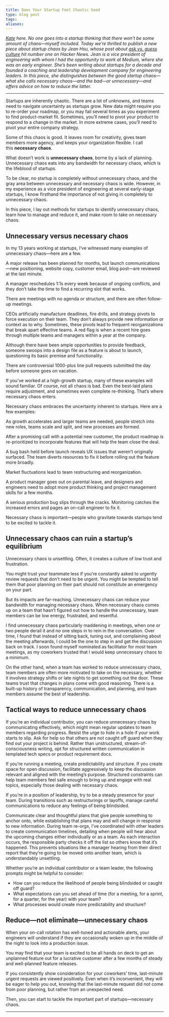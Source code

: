 ```yaml
---
title: Does Your Startup Feel Chaotic Good
type: blog post
tags: 
aliases:
---
```

[_Kate_](https://every.to/news/kate-lee-joins-every-as-editor-in-chief) _here. No one goes into a startup thinking that there won’t be some amount of chaos—myself included. Today we’re thrilled to publish a new piece about startup chaos by Jean Hsu, whose post about_ [_ask vs. guess culture_](https://jeanhsu.substack.com/p/ask-vs-guess-culture?utm_source=substack&utm_medium=email) _hit number one on Hacker News. Jean is a vice president of engineering with whom I had the opportunity to work at Medium, where she was an early engineer. She’s been writing about startups for a decade and founded a coaching and leadership development company for engineering leaders. In this piece, she distinguishes between the good startup chaos—what she calls necessary chaos—and the bad—or unnecessary—and offers advice on how to reduce the latter._

---

Startups are inherently chaotic. There are a lot of unknowns, and teams need to navigate uncertainty as startups grow. New data might require you to re-order your roadmap, or you may fail several times as you experiment to find product-market fit. Sometimes, you’ll need to pivot your product to respond to a change in the market. In more extreme cases, you’ll need to pivot your entire company strategy.

Some of this chaos is good. It leaves room for creativity, gives team members more agency, and keeps your organization flexible. I call this **necessary chaos**. 

What doesn’t work is **unnecessary chaos**, borne by a lack of planning. Unnecessary chaos eats into any bandwidth for necessary chaos, which is the lifeblood of startups.

To be clear, no startup is completely without unnecessary chaos, and the gray area between unnecessary and necessary chaos is wide. However, in my experience as a vice president of engineering at several early-stage startups, I know firsthand the importance of not giving in completely to unnecessary chaos.

In this piece, I lay out methods for startups to identify unnecessary chaos, learn how to manage and reduce it, and make room to take on necessary chaos.

## Unnecessary versus necessary chaos

In my 13 years working at startups, I’ve witnessed many examples of unnecessary chaos—here are a few.

A major release has been planned for months, but launch communications—new positioning, website copy, customer email, blog post—are reviewed at the last minute.

A manager reschedules 1:1s every week because of ongoing conflicts, and they don’t take the time to find a recurring slot that works.

There are meetings with no agenda or structure, and there are often follow-up meetings.

CEOs artificially manufacture deadlines, fire drills, and strategy pivots to force execution on their team. They don’t always provide new information or context as to why. Sometimes, these pivots lead to frequent reorganizations that break apart effective teams. A red flag is when a recent hire goes through multiple teams and managers within a year at the company.

Although there have been ample opportunities to provide feedback, someone swoops into a design file as a feature is about to launch, questioning its basic premise and functionality.

There are controversial 1000-plus line pull requests submitted the day before someone goes on vacation.

If you’ve worked at a high-growth startup, many of these examples will sound familiar. Of course, not all chaos is bad. Even the best-laid plans require adjustment, and sometimes even complete re-thinking. That’s where necessary chaos enters.

Necessary chaos embraces the uncertainty inherent to startups. Here are a few examples:

As growth accelerates and larger teams are needed, people stretch into new roles, teams scale and split, and new processes are formed.

After a promising call with a potential new customer, the product roadmap is re-prioritized to incorporate features that will help the team close the deal.

A bug bash held before launch reveals UX issues that weren’t originally surfaced. The team diverts resources to fix it before rolling out the feature more broadly.

Market fluctuations lead to team restructuring and reorganization.

A product manager goes out on parental leave, and designers and engineers need to adopt more product thinking and project management skills for a few months.

A serious production bug slips through the cracks. Monitoring catches the increased errors and pages an on-call engineer to fix it.

Necessary chaos is important—people who gravitate towards startups tend to be excited to tackle it. 

## Unnecessary chaos can ruin a startup’s equilibrium

Unnecessary chaos is unsettling. Often, it creates a culture of low trust and frustration.

You might trust your teammate less if you’re constantly asked to urgently review requests that don’t need to be urgent. You might be tempted to tell them that poor planning on their part should not constitute an emergency on your part.

But its impacts are far-reaching. Unnecessary chaos can reduce your bandwidth for managing necessary chaos. When necessary chaos comes up on a team that hasn’t figured out how to handle the unnecessary, team members can be low energy, frustrated, and resentful.

I find unnecessary chaos particularly maddening in meetings, when one or two people derail it and no one steps in to rein in the conversation. Over time, I found that instead of sitting back, tuning out, and complaining about the meeting afterwards, I could be the one to step in and get the discussion back on track. I soon found myself nominated as facilitator for most team meetings, as my coworkers trusted that I would keep unnecessary chaos to a minimum.

On the other hand, when a team has worked to reduce unnecessary chaos, team members are often more motivated to take on the necessary, whether it involves strategy shifts or late nights to get something out the door. These teams trust that changes in plans come with good reasoning. There is a built-up history of transparency, communication, and planning, and team members assume the best of leadership.

## Tactical ways to reduce unnecessary chaos 

If you’re an individual contributor, you can reduce unnecessary chaos by communicating effectively, which might mean regular updates to team members regarding progress. Resist the urge to hide in a hole if your work starts to slip. Ask for help so that others are not caught off guard when they find out your project is behind. Rather than unstructured, stream-of-consciousness writing, opt for structured written communication in templated tech specs or product requirement docs.

If you’re running a meeting, create predictability and structure. If you create space for open discussion, facilitate aggressively to keep the discussion relevant and aligned with the meeting’s purpose. Structured constraints can help team members feel safe enough to bring up and engage with real topics, especially those dealing with necessary chaos.

If you’re in a position of leadership, try to be a steady presence for your team. During transitions such as restructurings or layoffs, manage careful communications to reduce any feelings of being blindsided. 

Communicate clear and thoughtful plans that give people something to anchor onto, while establishing that plans may and will change in response to new information. During team re-orgs, I’ve coordinated with other leaders to create communication timelines, detailing when people will hear about the upcoming changes either individually or as a team. As each interaction occurs, the responsible party checks it off the list so others know that it’s happened. This prevents situations like a manager hearing from their direct report that they’re going to be moved onto another team, which is understandably unsettling.

Whether you’re an individual contributor or a team leader, the following prompts might be helpful to consider:

- How can you reduce the likelihood of people being blindsided or caught off guard? 
- What expectations can you set ahead of time (for a meeting, for a sprint, for a quarter, for the year) with your team? 
- What processes would create more predictability and structure?

## Reduce—not eliminate—unnecessary chaos

When your on-call rotation has well-tuned and actionable alerts, your engineers will understand if they are occasionally woken up in the middle of the night to look into a production issue.

You may find that your team is excited to be all hands on deck to get an unplanned feature out for a lucrative customer after a few months of steady and well-planned feature releases. 

If you consistently show consideration for your coworkers’ time, last-minute urgent requests are viewed positively. Even when it’s inconvenient, they will be eager to help you out, knowing that the last-minute request did not come from poor planning, but rather from an unexpected need.

Then, you can start to tackle the important part of startups—necessary chaos.

---